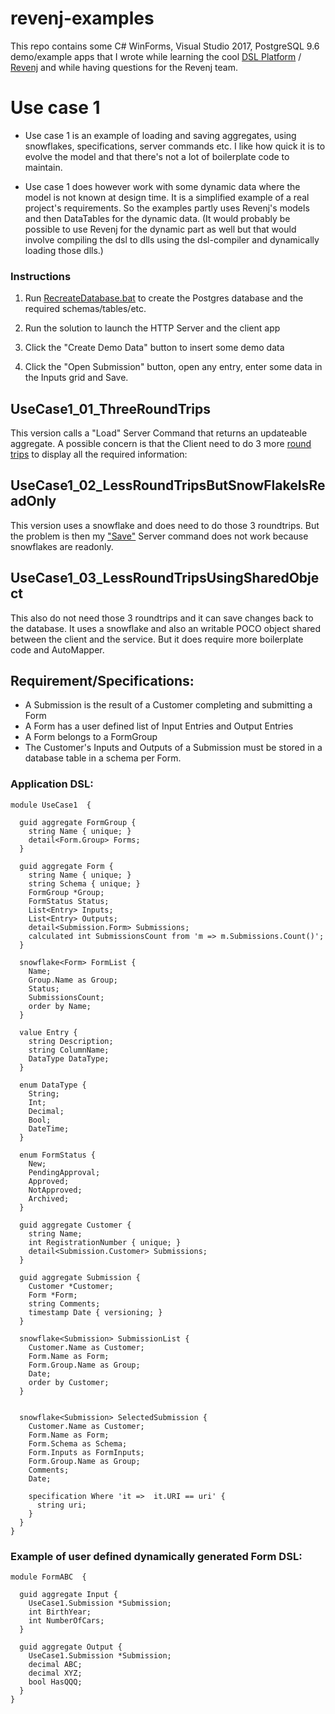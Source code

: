 # revenj-examples

This repo contains some C# WinForms, Visual Studio 2017, PostgreSQL 9.6 demo/example apps that I wrote while learning the cool [DSL Platform](https://dsl-platform.com/) / [Revenj](https://github.com/ngs-doo/revenj) and while having questions for the Revenj team.

# Use case 1

- Use case 1 is an example of loading and saving aggregates, using snowflakes, specifications, server commands etc.
I like how quick it is to evolve the model and that there's not a lot of boilerplate code to maintain.

- Use case 1 does however work with some dynamic data where the model is not known at design time. It is a simplified example of a real project's requirements. So the examples partly uses Revenj's models and then DataTables for the dynamic data. (It would probably be possible to use Revenj for the dynamic part as well but that would involve compiling the dsl to dlls using the dsl-compiler and dynamically loading those dlls.)

### Instructions
1. Run [RecreateDatabase.bat](https://github.com/Kobus-Smit/revenj-examples/blob/master/UseCase1_01_ThreeRoundTrips/Back-end/Database/_RecreateDatabase.bat) to create the Postgres database and the required schemas/tables/etc.

2. Run the solution to launch the HTTP Server and the client app 

3. Click the "Create Demo Data" button to insert some demo data

4. Click the "Open Submission" button, open any entry, enter some data in the Inputs grid and Save.

## UseCase1_01_ThreeRoundTrips 

This version calls a "Load" Server Command that returns an updateable aggregate.
A possible concern is that the Client need to do 3 more [round trips](https://github.com/Kobus-Smit/revenj-examples/blob/faee70e6c90fade6b377bd2e4e94073f182c8f16/UseCase1_01_ThreeRoundTrips/Front-end/Src/Forms/EditSubmissionForm.cs#L25
) to display all the required information: 


## UseCase1_02_LessRoundTripsButSnowFlakeIsReadOnly 

This version uses a snowflake and does need to do those 3 roundtrips.
But the problem is then my ["Save"](https://github.com/Kobus-Smit/revenj-examples/blob/faee70e6c90fade6b377bd2e4e94073f182c8f16/UseCase1_02_LessRoundTripsButSnowFlakeIsReadOnly/Back-end/Src/ServerCommand/SaveSubmission.cs#L23) Server command does not work because snowflakes are readonly. 

## UseCase1_03_LessRoundTripsUsingSharedObject

This also do not need those 3 roundtrips and it can save changes back to the database. It uses a snowflake and also an writable POCO object shared between the client and the service. But it does require more boilerplate code and AutoMapper.

## Requirement/Specifications:

- A Submission is the result of a Customer completing and submitting a Form
- A Form has a user defined list of Input Entries and Output Entries
- A Form belongs to a FormGroup
- The Customer's Inputs and Outputs of a Submission must be stored in a database table in a schema per Form.

### Application DSL:

```
module UseCase1  {

  guid aggregate FormGroup {
    string Name { unique; }
    detail<Form.Group> Forms; 
  }

  guid aggregate Form {
    string Name { unique; }
    string Schema { unique; }
    FormGroup *Group;
    FormStatus Status;
    List<Entry> Inputs;
    List<Entry> Outputs;
    detail<Submission.Form> Submissions; 
    calculated int SubmissionsCount from 'm => m.Submissions.Count()';
  }

  snowflake<Form> FormList {
    Name;
    Group.Name as Group;
    Status;
    SubmissionsCount;
    order by Name;
  }

  value Entry {
    string Description;
    string ColumnName;
    DataType DataType;  
  }

  enum DataType {
    String;
    Int;
    Decimal;
    Bool;
    DateTime;
  }

  enum FormStatus {
    New;
    PendingApproval;
    Approved;
    NotApproved;
    Archived;
  }

  guid aggregate Customer {
    string Name;
    int RegistrationNumber { unique; }
    detail<Submission.Customer> Submissions; 
  }

  guid aggregate Submission {
    Customer *Customer;
    Form *Form;
    string Comments;
    timestamp Date { versioning; }
  }

  snowflake<Submission> SubmissionList {
    Customer.Name as Customer;
    Form.Name as Form;
    Form.Group.Name as Group;
    Date;
    order by Customer;
  }


  snowflake<Submission> SelectedSubmission {
    Customer.Name as Customer;
    Form.Name as Form;
    Form.Schema as Schema;
    Form.Inputs as FormInputs;
    Form.Group.Name as Group;
    Comments;
    Date;

    specification Where 'it =>  it.URI == uri' {
      string uri;
    }
  }
}
```

### Example of user defined dynamically generated Form DSL:
```
module FormABC  {

  guid aggregate Input {
    UseCase1.Submission *Submission;
    int BirthYear;
    int NumberOfCars;
  }

  guid aggregate Output {
    UseCase1.Submission *Submission;
    decimal ABC;
    decimal XYZ;
    bool HasQQQ;
  }
}
```

